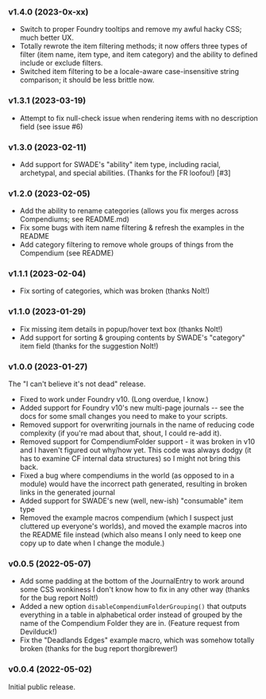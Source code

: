
### v1.4.0 (2023-0x-xx)

* Switch to proper Foundry tooltips and remove my awful hacky CSS; much better UX.
* Totally rewrote the item filtering methods; it now offers three types of filter (item name, item type, and item category) and the ability to defined include or exclude filters. 
* Switched item filtering to be a locale-aware case-insensitive string comparison; it should be less brittle now.

### v1.3.1 (2023-03-19)

* Attempt to fix null-check issue when rendering items with no description field (see issue #6)

### v1.3.0 (2023-02-11)

* Add support for SWADE's "ability" item type, including racial, archetypal, and special abilities. (Thanks for the FR loofou!) [#3]

### v1.2.0 (2023-02-05)
* Add the ability to rename categories (allows you fix merges across Compendiums; see README.md)
* Fix some bugs with item name filtering & refresh the examples in the README
* Add category filtering to remove whole groups of things from the Compendium (see README)

### v1.1.1 (2023-02-04)
* Fix sorting of categories, which was broken (thanks Nolt!)

### v1.1.0 (2023-01-29)

* Fix missing item details in popup/hover text box (thanks Nolt!)
* Add support for sorting & grouping contents by SWADE's "category" item field (thanks for the suggestion Nolt!)

### v1.0.0 (2023-01-27)

The "I can't believe it's not dead" release.

* Fixed to work under Foundry v10. (Long overdue, I know.)
* Added support for Foundry v10's new multi-page journals -- see the docs for some small changes you need to make to your scripts.
* Removed support for overwriting journals in the name of reducing code complexity (if you're mad about that, shout, I could re-add it).
* Removed support for CompendiumFolder support - it was broken in v10 and I haven't figured out why/how yet. This code was always dodgy (it has to examine CF internal data structures) so I might not bring this back.
* Fixed a bug where compendiums in the world (as opposed to in a module) would have the incorrect path generated, resulting in broken links in the generated journal
* Added support for SWADE's new (well, new-ish) "consumable" item type
* Removed the example macros compendium (which I suspect just cluttered up everyone's worlds), and moved the example macros into the README file instead (which also means I only need to keep one copy up to date when I change the module.)

### v0.0.5 (2022-05-07)

* Add some padding at the bottom of the JournalEntry to work around some CSS wonkiness I don't
  know how to fix in any other way (thanks for the bug report Nolt!)
* Added a new option `disableCompendiumFolderGrouping()` that outputs everything in a table in alphabetical
  order instead of grouped by the name of the Compendium Folder they are in. (Feature request from Devilduck!)
* Fix the "Deadlands Edges" example macro, which was somehow totally broken (thanks for the bug report
  thorgibrewer!)

### v0.0.4 (2022-05-02)

Initial public release.